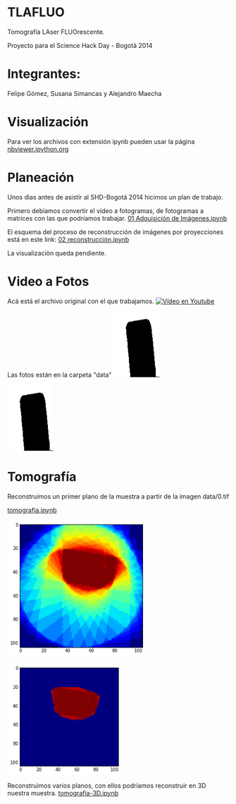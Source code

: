 # TLAFLUO

Tomografía LAser FLUOrescente.

Proyecto para el Science Hack Day - Bogotá 2014

# Integrantes: 
Felipe Gómez, Susana Simancas y Alejandro Maecha

# Visualización

Para ver los archivos con extensión ipynb pueden usar la página [nbviewer.ipython.org](http://nbviewer.ipython.org/)

# Planeación

Unos dìas antes de asistir al SHD-Bogotá 2014 hicimos un plan de trabajo.

Primero debíamos convertir el vídeo a fotogramas, de fotogramas a matrices con las que podríamos trabajar.
[01 Adquisición de Imágenes.ipynb](http://nbviewer.ipython.org/github/flgomezc/tlafluo/blob/master/01%20Adquisicion%20de%20Imagenes.ipynb)

El esquema del proceso de reconstrucción de imágenes por proyecciones está en este link: [02 reconstrucción.ipynb](http://nbviewer.ipython.org/github/flgomezc/tlafluo/blob/master/02%20reconstrucci%C3%B3n.ipynb)

La visualizaciòn queda pendiente.

# Video a Fotos

Acá está el archivo original con el que trabajamos.
[![Vídeo en Youtube](http://img.youtube.com/vi/gh1sMMadxtc/0.jpg)](http://www.youtube.com/watch?v=gh1sMMadxtc)

Las fotos están en la carpeta "data"
![img/result.gif](https://github.com/flgomezc/tlafluo/raw/master/img/result.gif "Imágenes limpías para reconstruir")

![data/o.tif](https://github.com/flgomezc/tlafluo/raw/master/data/0.tif "Imagen limpia formato tif")


# Tomografía

Reconstruímos un primer plano de la muestra a partir de  la imagen data/0.tif

[tomografia.ipynb](http://nbviewer.ipython.org/github/flgomezc/tlafluo/blob/master/tomografia.ipynb)

![img/tomo1.png](https://github.com/flgomezc/tlafluo/raw/master/img/tomo1.png "Imagen reconstruida 1")

![img/tomo2.png](https://github.com/flgomezc/tlafluo/raw/master/img/tomo2.png "Imagen reconstruida y limpia")


Reconstruìmos varios planos, con ellos podríamos reconstruir en 3D nuestra muestra. [tomografía-3D.ipynb](http://nbviewer.ipython.org/github/flgomezc/tlafluo/blob/master/tomografia-3D.ipynb)
